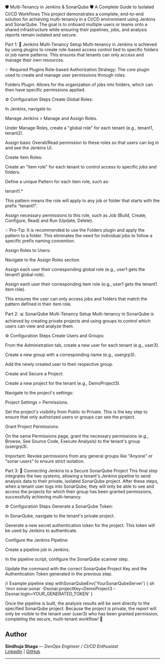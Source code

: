 🛡️ Multi-Tenancy in Jenkins & SonarQube 🛡️
A Complete Guide to Isolated CI/CD Workflows
This project demonstrates a complete, end-to-end solution for achieving multi-tenancy in a CI/CD environment using Jenkins and SonarQube. The goal is to onboard multiple users or teams onto a shared infrastructure while ensuring their pipelines, jobs, and analysis reports remain isolated and secure.

Part 1: 🏰 Jenkins Multi-Tenancy Setup
Multi-tenancy in Jenkins is achieved by using plugins to create role-based access control tied to specific folders or job name patterns. This ensures that tenants can only access and manage their own resources.

✨ Required Plugins
Role-based Authorization Strategy: The core plugin used to create and manage user permissions through roles.

Folders Plugin: Allows for the organization of jobs into folders, which can then have specific permissions applied.

⚙️ Configuration Steps
Create Global Roles:

In Jenkins, navigate to:

Manage Jenkins > Manage and Assign Roles.

Under Manage Roles, create a "global role" for each tenant (e.g., tenant1, tenant2).

Assign basic Overall/Read permission to these roles so that users can log in and see the Jenkins UI.

Create Item Roles:

Create an "item role" for each tenant to control access to specific jobs and folders.

Define a unique Pattern for each item role, such as:

tenant1.*

This pattern means the role will apply to any job or folder that starts with the prefix "tenant1".

Assign necessary permissions to this role, such as Job (Build, Create, Configure, Read) and Run (Update, Delete).

💡 Pro-Tip: It is recommended to use the Folders plugin and apply the pattern to a folder. This eliminates the need for individual jobs to follow a specific prefix naming convention.

Assign Roles to Users:

Navigate to the Assign Roles section.

Assign each user their corresponding global role (e.g., user1 gets the tenant1 global role).

Assign each user their corresponding item role (e.g., user1 gets the tenant1 item role).

This ensures the user can only access jobs and folders that match the pattern defined in their item role.

Part 2: 📊 SonarQube Multi-Tenancy Setup
Multi-tenancy in SonarQube is achieved by creating private projects and using groups to control which users can view and analyze them.

⚙️ Configuration Steps
Create Users and Groups:

From the Administration tab, create a new user for each tenant (e.g., user3).

Create a new group with a corresponding name (e.g., usergrp3).

Add the newly created user to their respective group.

Create and Secure a Project:

Create a new project for the tenant (e.g., DemoProject3).

Navigate to the project's settings:

Project Settings > Permissions.

Set the project's visibility from Public to Private. This is the key step to ensure that only authorized users or groups can see the project.

Grant Project Permissions:

On the same Permissions page, grant the necessary permissions (e.g., Browse, See Source Code, Execute Analysis) to the tenant's group (usergrp3).

Important: Revoke permissions from any general groups like "Anyone" or "sonar-users" to ensure strict isolation.

Part 3: 🔗 Connecting Jenkins to a Secure SonarQube Project
This final step integrates the two systems, allowing a tenant's Jenkins pipeline to send analysis data to their private, isolated SonarQube project. After these steps, when a tenant user logs into SonarQube, they will only be able to see and access the projects for which their group has been granted permissions, successfully achieving multi-tenancy.

⚙️ Configuration Steps
Generate a SonarQube Token:

In SonarQube, navigate to the tenant's private project.

Generate a new secret authentication token for the project. This token will be used by Jenkins to authenticate.

Configure the Jenkins Pipeline:

Create a pipeline job in Jenkins.

In the pipeline script, configure the SonarQube scanner step.

Update the command with the correct SonarQube Project Key and the Authentication Token generated in the previous step.

// Example pipeline step
withSonarQubeEnv('YourSonarQubeServer') {
    sh 'mvn sonar:sonar -Dsonar.projectKey=DemoProject3 -Dsonar.login=YOUR_GENERATED_TOKEN'
}

Once the pipeline is built, the analysis results will be sent directly to the specified SonarQube project. Because the project is private, the report will only be visible to the tenant user (user3) who has been granted permission, completing the secure, multi-tenant workflow! 🎉

## Author
**Sindhuja Shaga** — *DevOps Engineer / CI/CD Enthusiast*  
[LinkedIn](https://www.linkedin.com/in/sindhuja-shaga/) | [GitHub](https://github.com/SindhujaShaga?tab=repositories) 

---
